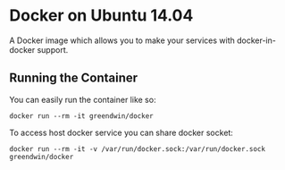 # Docker on Ubuntu 14.04

A Docker image which allows you to make your services with docker-in-docker support.


## Running the Container

You can easily run the container like so:

`docker run --rm -it greendwin/docker`

To access host docker service you can share docker socket:

`docker run --rm -it -v /var/run/docker.sock:/var/run/docker.sock greendwin/docker`
